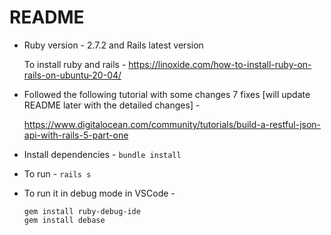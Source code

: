 # README

* Ruby version - 2.7.2 and Rails latest version

    To install ruby and rails - https://linoxide.com/how-to-install-ruby-on-rails-on-ubuntu-20-04/

* Followed the following tutorial with some changes 7 fixes [will update README later with the detailed changes] - 
    
    https://www.digitalocean.com/community/tutorials/build-a-restful-json-api-with-rails-5-part-one

* Install dependencies - ```bundle install```

* To run - ```rails s```

* To run it in debug mode in VSCode -
    ```
    gem install ruby-debug-ide
    gem install debase
    ``` 